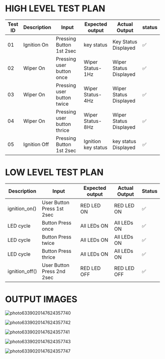# HIGH LEVEL TEST PLAN 
 
<html> 
<body> 
<!--StartFragment--> 
 
Test ID | Description | Input | Expected output | Actual Output | status 
-- | -- | -- | -- | -- | -- 
01 | Ignition On |  Pressing Button 1st 2sec  | key status | Key Status Displayed |✅ 
02 | Wiper On | Pressing user button once | Wiper Status-1Hz | Wiper Status Displayed |✅ 
03 | Wiper On | Pressing user button twice | Wiper Status-4Hz | Wiper Status Displayed |✅ 
04 | Wiper On | Pressing user button thrice | Wiper Status-8Hz | Wiper Status Displayed |✅ 
05 | Ignition Off | Pressing Button 1st 2sec  | Ignition key status | key status Displayed |✅ 
 
<!--EndFragment--> 
</body> 
</html> 
 
 
# LOW LEVEL TEST PLAN 
 
<html> 
<body> 
<!--StartFragment--> 
 
Description | Input | Expected output | Actual Output | Status 
-- | -- | -- | -- | --  
ignition_on() | User Button Press 1st 2sec | RED LED ON | RED LED ON | ✅ 
LED cycle | Button Press once | All LEDs ON | All LEDs ON | ✅ 
LED cycle | Button Press twice | All LEDs ON | All LEDs ON | ✅ 
LED cycle | Button Press thrice | All LEDs ON | All LEDs ON | ✅ 
ignition_off() | User Button Press 2nd 2sec | RED LED OFF | RED LED OFF | ✅ 
 
<!--EndFragment--> 
</body> 
</html>


# **OUTPUT IMAGES**

![photo6339020147624357740](https://user-images.githubusercontent.com/101035721/168410439-49cfe54d-e671-45ea-996c-d9c0a1890faa.jpg)

![photo6339020147624357742](https://user-images.githubusercontent.com/101035721/168410516-1ac54e25-707e-47c7-8158-95bf98ebe028.jpg)


![photo6339020147624357741](https://user-images.githubusercontent.com/101035721/168410501-a1d8f6ae-e27c-4cee-834a-66e909ebf668.jpg)

![photo6339020147624357743](https://user-images.githubusercontent.com/101035721/168410545-98a16bbd-e20b-42e4-9634-01880cc8c50d.jpg)


![photo6339020147624357747](https://user-images.githubusercontent.com/101035721/168410553-82d7f69d-0bd1-4bd2-ab7b-9ac1fe6eaaea.jpg)


